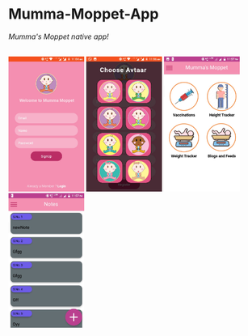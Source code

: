 # Mumma-Moppet-App
*Mumma's Moppet native app!*

<br>
<div align="left">
    <img src="/imgs/signup.jpeg" width="150px"</img> 
    <img src="/imgs/choose.jpeg" width="150px"</img>
    <img src="/imgs/dashboard.jpeg" width="150px"</img>
    <img src="/imgs/notes.jpeg" width="150px"</img> 
    
</div>
